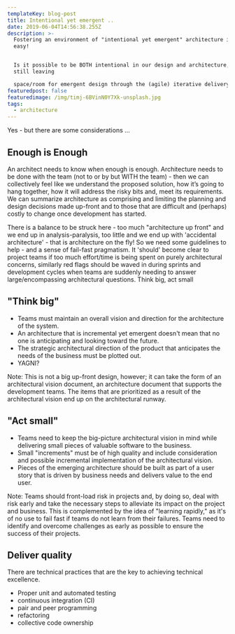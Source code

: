 ```yaml
---
templateKey: blog-post
title: Intentional yet emergent ..
date: 2019-06-04T14:56:38.255Z
description: >-
  Fostering an environment of "intentional yet emergent" architecture is not
  easy!


  Is it possible to be BOTH intentional in our design and architecture, while
  still leaving 

  space/room for emergent design through the (agile) iterative delivery process?
featuredpost: false
featuredimage: /img/timj-6BVinN0Y7Xk-unsplash.jpg
tags:
  - architecture
---
```

Yes - but there are some considerations ... 

## Enough is Enough

An architect needs to know when enough is enough. Architecture needs to be done with the team (not to or by but WITH the team) - then we can collectively feel like we understand the proposed solution, how it’s going to hang together, how it will address the risky bits and, meet its requirements.  We can summarize architecture as comprising and limiting the planning and design decisions made up-front and to those that are difficult and (perhaps) costly to change once development has started.

There is a balance to be struck here - too much "architecture up front" and we end up in analysis-paralysis, too little and we end up with 'accidental architecture' - that is architecture on the fly! So we need some guidelines to help - and a sense of fail-fast pragmatism.  It 'should' become clear to project teams if too much effort/time is being spent on purely architectural concerns, similarly red flags should be waved in during sprints and development cycles when teams are suddenly needing to answer large/encompassing architectural questions. Think big, act small

## "Think big"

* Teams must maintain an overall vision and direction for the architecture of the system.
* An architecture that is incremental yet emergent doesn't mean that no one is anticipating and looking toward the future.
* The strategic architectural direction of the product that anticipates the needs of the business must be plotted out.
* YAGNI?

Note: This is not a big up-front design, however; it can take the form of an architectural vision document, an architecture document that supports the development teams. The items that are prioritized as a result of the architectural vision end up on the architectural runway. 

## "Act small"

* Teams need to keep the big-picture architectural vision in mind while delivering small pieces of valuable software to the business.
* Small "increments" must be of high quality and include consideration and possible incremental implementation of the architectural vision.
* Pieces of the emerging architecture should be built as part of a user story that is driven by business needs and delivers value to the end user.

Note: Teams should front-load risk in projects and, by doing so, deal with risk early and take the necessary steps to alleviate its impact on the project and business. This is complemented by the idea of "learning rapidly," as it's of no use to fail fast if teams do not learn from their failures. Teams need to identify and overcome challenges as early as possible to ensure the success of their projects.

## Deliver quality

There are technical practices that are the key to achieving technical excellence.

* Proper unit and automated testing
* continuous integration (CI) 
* pair and peer programming
* refactoring
* collective code ownership
